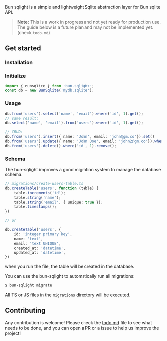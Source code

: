 
Bun sqlight is a simple and lightweight Sqlite abstraction layer for Bun sqlite API.

> **Note:** This is a work in progress and not yet ready for production use. The guide below is a future plan and may not be implemented yet. (check `todo.md`)

## Get started

### Installation

### Initialize

```ts
import { BunSqlite } from 'bun-sqlight';
const db = new BunSqlite('mydb.sqlite');
```

### Usage

```ts
db.from('users').select('name', 'email').where('id', 1).get();
// same result:
db.select('name', 'email').from('users').where('id', 1).get();

// CRUD:
db.from('users').insert({ name: 'John', email: 'john@gm.co'}).set()
db.from('users').update({ name: 'John Doe', email: 'john2@gm.co'}).where('id', 1).set();
db.from('users').delete().where('id', 1).remove();
```

### Schema

The bun-sqlight improves a good migration system to manage the database schema.

```ts
// migrations/create-users-table.ts
db.createTable('users', function (table) {
    table.increments('id');
    table.string('name');
    table.string('email', { unique: true });
    table.timestamps();
})

// or 

db.createTable('users', {
    id: 'integer primary key',
    name: 'text',
    email: 'text UNIQUE',
    created_at: 'datetime',
    updated_at: 'datetime',
})
```

when you run the file, the table will be created in the database.

You can use the bun-sqlight to automatically run all migrations:

```bash
$ bun-sqlight migrate
```
All TS or JS files in the `migrations` directory will be executed.

## Contributing

Any contribution is welcome! Please check the [todo.md](todo.md) file to see what needs to be done, and you can open a PR or a issue to help us improve the project!
